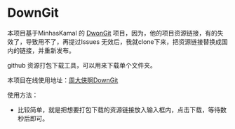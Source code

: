 # DownGit

本项目基于MinhasKamal 的 [DwonGit](https://github.com/MinhasKamal/DownGit) 项目，因为，他的项目资源链接，有的失效了，导致用不了，再提过Issues 无效后，我就clone下来，把资源链接替换成国内的链接，并重新发布。

github 资源打包下载工具，可以用来下载单个文件夹。

本项目在线使用地址：[周大侠啊DownGit]([http://downgit.zhoudaxiaa.com](https://zhoudaxiaa.gitee.io/downgit/))

使用方法：
- 比较简单，就是把想要打包下载的资源链接放入输入框内，点击下载，等待数秒后即可。

